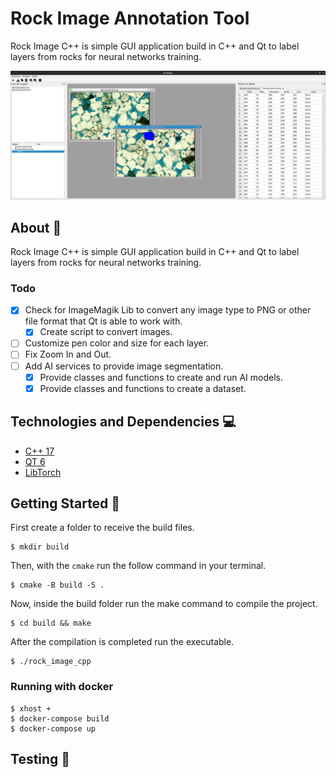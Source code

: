 # Rock Image Annotation Tool

Rock Image C++ is simple GUI application build in C++ and Qt to label layers from rocks for neural networks training.

![screenshot1](./.github/screenshot1.png)

## About 📕

Rock Image C++ is simple GUI application build in C++ and Qt to label layers from rocks for neural networks training.

### Todo

- [x] Check for ImageMagik Lib to convert any image type to PNG or other file format that Qt is able to work with.
  - [x] Create script to convert images.
- [ ] Customize pen color and size for each layer.
- [ ] Fix Zoom In and Out.
- [ ] Add AI services to provide image segmentation. </br>
  - [x] Provide classes and functions to create and run AI models.
  - [x] Provide classes and functions to create a dataset.

## Technologies and Dependencies 💻

- [C++ 17](https://en.cppreference.com/w/cpp/17)
- [QT 6](https://www.qt.io/product/qt6)
- [LibTorch](https://pytorch.org/)

## Getting Started 🚀

First create a folder to receive the build files.

```shell
$ mkdir build
```

Then, with the `cmake` run the follow command in your terminal.

```shell
$ cmake -B build -S .
```

Now, inside the build folder run the make command to compile the project.

```shell
$ cd build && make
```

After the compilation is completed run the executable.

```shell
$ ./rock_image_cpp
```

### Running with docker

```shell
$ xhost +
$ docker-compose build
$ docker-compose up
```

## Testing 🧪


